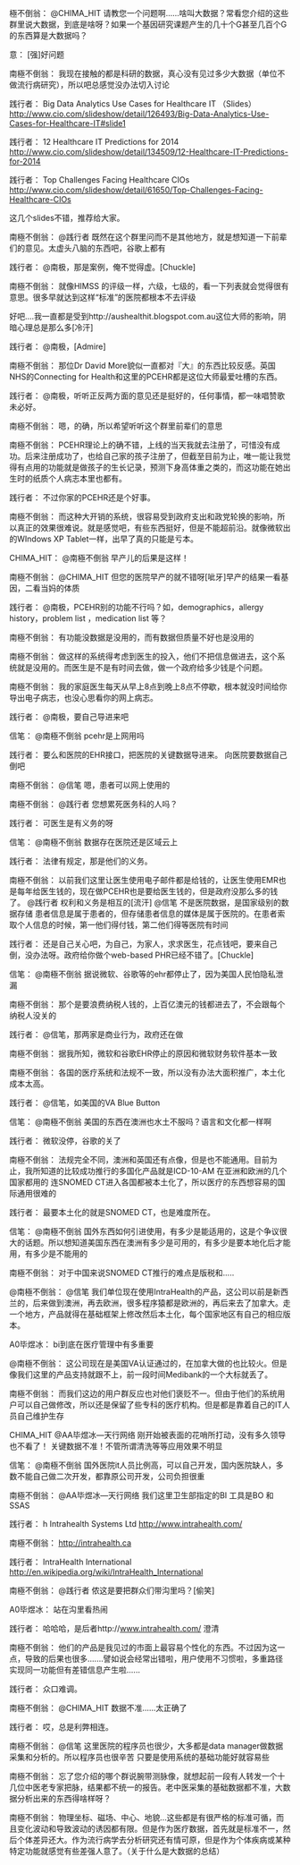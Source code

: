 極不倒翁：
@CHIMA_HIT 请教您一个问题啊......啥叫大数据？常看您介绍的这些群里说大数据，到底是啥呀？如果一个基因研究课题产生的几十个G甚至几百个G的东西算是大数据吗？

意：
[强]好问题

南極不倒翁：
我现在接触的都是科研的数据，真心没有见过多少大数据（单位不做流行病研究），所以吧总感觉没办法切入讨论

践行者：
Big Data Analytics Use Cases for Healthcare IT （Slides） http://www.cio.com/slideshow/detail/126493/Big-Data-Analytics-Use-Cases-for-Healthcare-IT#slide1

践行者：
12 Healthcare IT Predictions for 2014 http://www.cio.com/slideshow/detail/134509/12-Healthcare-IT-Predictions-for-2014

践行者：
Top Challenges Facing Healthcare CIOs http://www.cio.com/slideshow/detail/61650/Top-Challenges-Facing-Healthcare-CIOs

这几个slides不错，推荐给大家。

南極不倒翁：
@践行者 既然在这个群里问而不是其他地方，就是想知道一下前辈们的意见。太虚头八脑的东西吧，谷歌上都有

践行者：
@南极，那是案例，俺不觉得虚。[Chuckle]

南極不倒翁：
就像HIMSS 的评级一样，六级，七级的，看一下列表就会觉得很有意思。很多早就达到这样“标准”的医院都根本不去评级

好吧....我一直都是受到http://aushealthit.blogspot.com.au这位大师的影响，阴暗心理总是那么多[冷汗]

践行者：
@南极，[Admire]

南極不倒翁：
那位Dr David More貌似一直都对『大』的东西比较反感。英国NHS的Connecting for Health和这里的PCEHR都是这位大师最爱吐槽的东西。

践行者：
@南极，听听正反两方面的意见还是挺好的，任何事情，都一味唱赞歌未必好。

南極不倒翁：
嗯，的确，所以希望听听这个群里前辈们的意思

南極不倒翁：
PCEHR理论上的确不错，上线的当天我就去注册了，可惜没有成功。后来注册成功了，也给自己家的孩子注册了，但截至目前为止，唯一能让我觉得有点用的功能就是做孩子的生长记录，预测下身高体重之类的，而这功能在她出生时的纸质个人病志本里也都有。

践行者：
不过你家的PCEHR还是个好事。


南極不倒翁：
而这种大开销的系统，很容易受到政府支出和政党轮换的影响，所以真正的效果很难说。就是感觉吧，有些东西挺好，但是不能超前沿。就像微软出的WIndows XP Tablet一样，出早了真的只能是亏本。

CHIMA_HIT：
@南極不倒翁 早产儿的后果是这样！

南極不倒翁：
@CHIMA_HIT 但您的医院早产的就不错呀[呲牙]早产的结果一看基因，二看当妈的体质

践行者：
@南极，PCEHR别的功能不行吗？如，demographics，allergy history，problem list ，medication list 等？

南極不倒翁：
有功能没数据是没用的，而有数据但质量不好也是没用的

南極不倒翁：
做这样的系统得考虑到医生的投入，他们不把信息做进去，这个系统就是没用的。而医生是不是有时间去做，做一个政府给多少钱是个问题。

南極不倒翁：
我的家庭医生每天从早上8点到晚上8点不停歇，根本就没时间给你导出电子病志，也没心思看你的网上病志。

践行者：
@南极，要自己导进来吧

信笔：
@南極不倒翁 pcehr是上网用吗

践行者：
要么和医院的EHR接口，把医院的关键数据导进来。
向医院要数据自己倒吧

南極不倒翁：
@信笔 嗯，患者可以网上使用的

南極不倒翁：
@践行者 您想累死医务科的人吗？

践行者：
可医生是有义务的呀

信笔：
@南極不倒翁 数据存在医院还是区域云上

践行者：
法律有规定，那是他们的义务。

南極不倒翁：
以前我们这里让医生使用电子邮件都是给钱的，让医生使用EMR也是每年给医生钱的，现在做PCEHR也是要给医生钱的，但是政府没那么多的钱了。
@践行者 权利和义务是相互的[流汗]
@信笔 不是医院数据，是国家级别的数据存储
患者信息是属于患者的，但存储患者信息的媒体是属于医院的。在患者索取个人信息的时候，第一他们得付钱，第二他们得等医院有时间

践行者：
还是自己关心吧，为自己，为家人，求求医生，花点钱吧，要来自己倒，没办法呀。政府给你做个web-based PHR已经不错了。[Chuckle]

信笔：
@南極不倒翁 据说微软、谷歌等的ehr都停止了，因为美国人民怕隐私泄漏

南極不倒翁：
那个是要浪费纳税人钱的，上百亿澳元的钱都进去了，不会跟每个纳税人没关的

践行者：
@信笔，那两家是商业行为，政府还在做

南極不倒翁：
据我所知，微软和谷歌EHR停止的原因和微软财务软件基本一致

南極不倒翁：
各国的医疗系统和法规不一致，所以没有办法大面积推广，本土化成本太高。

践行者：
@信笔，如美国的VA Blue Button

信笔：
@南極不倒翁 美国的东西在澳洲也水土不服吗？语言和文化都一样啊

践行者：
微软没停，谷歌的关了

南極不倒翁：
法规完全不同，澳洲和英国还有点像，但是也不能通用。目前为止，我所知道的比较成功推行的多国化产品就是ICD-10-AM
在亚洲和欧洲的几个国家都用的
连SNOMED CT进入各国都被本土化了，所以医疗的东西想容易的国际通用很难的

践行者：
最要本土化的就是SNOMED CT，也是难度所在。

信笔：
@南極不倒翁 国外东西如何引进使用，有多少是能适用的，这是个争议很大的话题。所以想知道美国东西在澳洲有多少是可用的，有多少是要本地化后才能用，有多少是不能用的

南極不倒翁：
对于中国来说SNOMED CT推行的难点是版税和.....

@南極不倒翁：
@信笔 我们单位现在使用IntraHealth的产品，这公司以前是新西兰的，后来做到澳洲，再去欧洲，很多程序猿都是欧洲的，再后来去了加拿大。走一个地方，产品就得在基础框架上修改然后本土化，每个国家地区有自己的相应版本。

A0毕煜冰：
bi到底在医疗管理中有多重要

@南極不倒翁：
这公司现在是美国VA认证通过的，在加拿大做的也比较火。但是像我们这里的产品支持就跟不上，前一段时间Medibank的一个大标就丢了。

南極不倒翁：
而我们这边的用户群反应也对他们褒贬不一。但由于他们的系统用户可以自己做修改，所以还是保留了些专科的医疗机构。但是都是靠着自己的IT人员自己维护生存

CHIMA_HIT
@AA毕煜冰—天行网络 刚开始被表面的花哨所打动，没有多久领导也不看了！
关键数据不准！不管所谓清洗等等应用效果不明显

信笔：
@南極不倒翁 国外医院it人员比例高，可以自己开发，国内医院缺人，多数不能自己做二次开发，都靠原公司开发，公司负担很重

南極不倒翁：
@AA毕煜冰—天行网络 我们这里卫生部指定的BI 工具是BO 和SSAS

践行者：
h Intrahealth Systems Ltd http://www.intrahealth.com/

南極不倒翁：
http://intrahealth.ca

践行者：
IntraHealth International http://en.wikipedia.org/wiki/IntraHealth_International

南極不倒翁：
@践行者 侬这是要把群众们带沟里吗？[偷笑]

A0毕煜冰：
站在沟里看热闹

践行者：
哈哈哈，是后者http://www.intrahealth.com/
澄清

南極不倒翁：
他们的产品是我见过的市面上最容易个性化的东西。不过因为这一点，导致的后果也很多.......譬如说会经常出错啦，用户使用不习惯啦，多重路径实现同一功能但有差错信息产生啦......

践行者：
众口难调。

南極不倒翁：
@CHIMA_HIT 数据不准......太正确了

践行者：
哎，总是利弊相连。

南極不倒翁：
@信笔 这里医院的程序员也很少，大多都是data manager做数据采集和分析的。所以程序员也很辛苦
只要是使用系统的基础功能好就容易些

南極不倒翁：
忘了您介绍的哪个群说腕带测脉像，就想起前一段有人转发一个十几位中医老专家把脉，结果都不统一的报告。老中医采集的基础数据都不准，大数据分析出来的东西得啥样呀？

南極不倒翁：
物理坐标、磁场、中心、地貌...这些都是有很严格的标准可循，而且变化波动和导致波动的诱因都有限。但是作为医疗数据，首先就是标准不一，然后个体差异还大。作为流行病学去分析研究还有情可原，但是作为个体疾病或某种特定功能就感觉有些差强人意了。（关于什么是大数据的总结）

